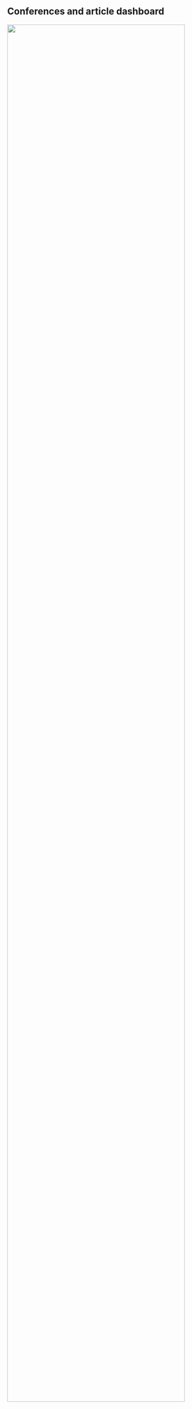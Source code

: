 ## Conferences and article dashboard
<img src="https://user-images.githubusercontent.com/47861021/166152354-f5086413-4381-4561-bfb1-424fad325faa.png" width="90%"></img> 
